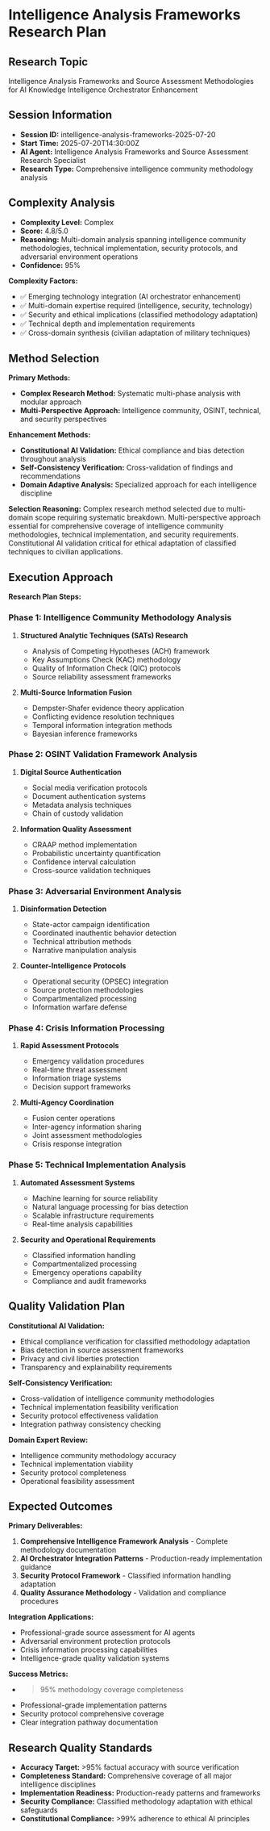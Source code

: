 # Intelligence Analysis Frameworks Research Plan

## Research Topic
Intelligence Analysis Frameworks and Source Assessment Methodologies for AI Knowledge Intelligence Orchestrator Enhancement

## Session Information
- **Session ID:** intelligence-analysis-frameworks-2025-07-20
- **Start Time:** 2025-07-20T14:30:00Z
- **AI Agent:** Intelligence Analysis Frameworks and Source Assessment Research Specialist
- **Research Type:** Comprehensive intelligence community methodology analysis

## Complexity Analysis
- **Complexity Level:** Complex
- **Score:** 4.8/5.0
- **Reasoning:** Multi-domain analysis spanning intelligence community methodologies, technical implementation, security protocols, and adversarial environment operations
- **Confidence:** 95%

**Complexity Factors:**
- ✅ Emerging technology integration (AI orchestrator enhancement)
- ✅ Multi-domain expertise required (intelligence, security, technology)
- ✅ Security and ethical implications (classified methodology adaptation)
- ✅ Technical depth and implementation requirements
- ✅ Cross-domain synthesis (civilian adaptation of military techniques)

## Method Selection
**Primary Methods:**
- **Complex Research Method:** Systematic multi-phase analysis with modular approach
- **Multi-Perspective Approach:** Intelligence community, OSINT, technical, and security perspectives

**Enhancement Methods:**
- **Constitutional AI Validation:** Ethical compliance and bias detection throughout analysis
- **Self-Consistency Verification:** Cross-validation of findings and recommendations
- **Domain Adaptive Analysis:** Specialized approach for each intelligence discipline

**Selection Reasoning:**
Complex research method selected due to multi-domain scope requiring systematic breakdown. Multi-perspective approach essential for comprehensive coverage of intelligence community methodologies, technical implementation, and security requirements. Constitutional AI validation critical for ethical adaptation of classified techniques to civilian applications.

## Execution Approach
**Research Plan Steps:**

### Phase 1: Intelligence Community Methodology Analysis
1. **Structured Analytic Techniques (SATs) Research**
   - Analysis of Competing Hypotheses (ACH) framework
   - Key Assumptions Check (KAC) methodology
   - Quality of Information Check (QIC) protocols
   - Source reliability assessment frameworks

2. **Multi-Source Information Fusion**
   - Dempster-Shafer evidence theory application
   - Conflicting evidence resolution techniques
   - Temporal information integration methods
   - Bayesian inference frameworks

### Phase 2: OSINT Validation Framework Analysis
1. **Digital Source Authentication**
   - Social media verification protocols
   - Document authentication systems
   - Metadata analysis techniques
   - Chain of custody validation

2. **Information Quality Assessment**
   - CRAAP method implementation
   - Probabilistic uncertainty quantification
   - Confidence interval calculation
   - Cross-source validation techniques

### Phase 3: Adversarial Environment Analysis
1. **Disinformation Detection**
   - State-actor campaign identification
   - Coordinated inauthentic behavior detection
   - Technical attribution methods
   - Narrative manipulation analysis

2. **Counter-Intelligence Protocols**
   - Operational security (OPSEC) integration
   - Source protection methodologies
   - Compartmentalized processing
   - Information warfare defense

### Phase 4: Crisis Information Processing
1. **Rapid Assessment Protocols**
   - Emergency validation procedures
   - Real-time threat assessment
   - Information triage systems
   - Decision support frameworks

2. **Multi-Agency Coordination**
   - Fusion center operations
   - Inter-agency information sharing
   - Joint assessment methodologies
   - Crisis response integration

### Phase 5: Technical Implementation Analysis
1. **Automated Assessment Systems**
   - Machine learning for source reliability
   - Natural language processing for bias detection
   - Scalable infrastructure requirements
   - Real-time analysis capabilities

2. **Security and Operational Requirements**
   - Classified information handling
   - Compartmentalized processing
   - Emergency operations capability
   - Compliance and audit frameworks

## Quality Validation Plan
**Constitutional AI Validation:**
- Ethical compliance verification for classified methodology adaptation
- Bias detection in source assessment frameworks
- Privacy and civil liberties protection
- Transparency and explainability requirements

**Self-Consistency Verification:**
- Cross-validation of intelligence community methodologies
- Technical implementation feasibility verification
- Security protocol effectiveness validation
- Integration pathway consistency checking

**Domain Expert Review:**
- Intelligence community methodology accuracy
- Technical implementation viability
- Security protocol completeness
- Operational feasibility assessment

## Expected Outcomes
**Primary Deliverables:**
1. **Comprehensive Intelligence Framework Analysis** - Complete methodology documentation
2. **AI Orchestrator Integration Patterns** - Production-ready implementation guidance
3. **Security Protocol Framework** - Classified information handling adaptation
4. **Quality Assurance Methodology** - Validation and compliance procedures

**Integration Applications:**
- Professional-grade source assessment for AI agents
- Adversarial environment protection protocols
- Crisis information processing capabilities
- Intelligence-grade quality validation systems

**Success Metrics:**
- >95% methodology coverage completeness
- Professional-grade implementation patterns
- Security protocol comprehensive coverage
- Clear integration pathway documentation

## Research Quality Standards
- **Accuracy Target:** >95% factual accuracy with source verification
- **Completeness Standard:** Comprehensive coverage of all major intelligence disciplines
- **Implementation Readiness:** Production-ready patterns and frameworks
- **Security Compliance:** Classified methodology adaptation with ethical safeguards
- **Constitutional Compliance:** >99% adherence to ethical AI principles